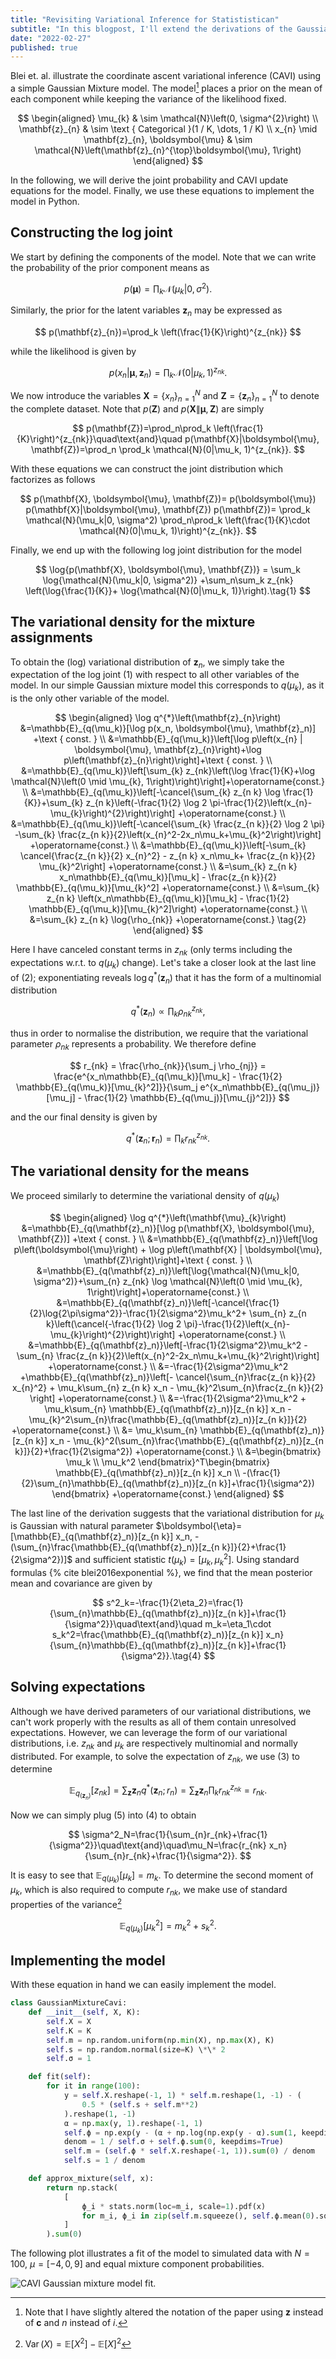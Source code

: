 ```yaml
---
title: "Revisiting Variational Inference for Statististican"
subtitle: "In this blogpost, I'll extend the derivations of the Gaussian Mixture model of the paper in the hope to elucidate some of the steps over which the authors went quickly."
date: "2022-02-27"
published: true
---
```


Blei et. al. illustrate the coordinate ascent variational inference (CAVI) using a simple Gaussian Mixture model. The model[^1] places a prior on the mean of each component while keeping the variance of the likelihood fixed.

$$
\begin{aligned}
\mu_{k} & \sim \mathcal{N}\left(0, \sigma^{2}\right) \\
\mathbf{z}_{n} & \sim \text { Categorical }(1 / K, \dots, 1 / K) \\
x_{n} \mid \mathbf{z}_{n}, \boldsymbol{\mu} & \sim \mathcal{N}\left(\mathbf{z}_{n}^{\top}\boldsymbol{\mu}, 1\right)
\end{aligned}
$$

In the following, we will derive the joint probability and CAVI update equations for the model. Finally, we use these equations to implement the model in Python.

## Constructing the log joint

We start by defining the components of the model. Note that we can write the probability of the prior component means as

$$
p(\boldsymbol{\mu})=\prod_k \mathcal{N}(\mu_k|0, \sigma^2).
$$

Similarly, the prior for the latent variables $\mathbf{z}_n$ may be expressed as

$$
p(\mathbf{z}_{n})=\prod_k \left(\frac{1}{K}\right)^{z_{nk}}
$$

while the likelihood is given by

$$
p(x_n|\boldsymbol{\mu}, \mathbf{z}_{n})=\prod_k \mathcal{N}(0|\mu_k, 1)^{z_{nk}}.
$$

We now introduce the variables $\mathbf{X} = \{x_n\}_{n=1}^{N}$ and $\mathbf{Z}=\{ \mathbf{z}_n\}_{n=1}^{N}$ to denote the complete dataset. Note that $p(\mathbf{Z})$ and $p(\mathbf{X}\|\boldsymbol{\mu}, \mathbf{Z})$ are simply

$$
p(\mathbf{Z})=\prod_n\prod_k \left(\frac{1}{K}\right)^{z_{nk}}\quad\text{and}\quad p(\mathbf{X}|\boldsymbol{\mu}, \mathbf{Z})=\prod_n \prod_k \mathcal{N}(0|\mu_k, 1)^{z_{nk}}.
$$

With these equations we can construct the joint distribution which factorizes as follows

$$
p(\mathbf{X}, \boldsymbol{\mu}, \mathbf{Z})= p(\boldsymbol{\mu}) p(\mathbf{X}|\boldsymbol{\mu}, \mathbf{Z}) p(\mathbf{Z})= \prod_k \mathcal{N}(\mu_k|0, \sigma^2) \prod_n\prod_k \left(\frac{1}{K}\cdot \mathcal{N}(0|\mu_k, 1)\right)^{z_{nk}}.
$$

Finally, we end up with the following log joint distribution for the model

$$
\log{p(\mathbf{X}, \boldsymbol{\mu}, \mathbf{Z})} = \sum_k \log{\mathcal{N}(\mu_k|0, \sigma^2)} +\sum_n\sum_k z_{nk} \left(\log{\frac{1}{K}}+ \log{\mathcal{N}(0|\mu_k, 1)}\right).\tag{1}
$$

## The variational density for the mixture assignments

To obtain the (log) variational distribution of $\mathbf{z}_n$, we simply take the expectation of the log joint $(1)$ with respect to all other variables of the model. In our simple Gaussian mixture model this corresponds to $q(\mu_k)$, as it is the only other variable of the model.

$$
 \begin{aligned}
 \log q^{*}\left(\mathbf{z}_{n}\right) &=\mathbb{E}_{q(\mu_k)}[\log p(x_n, \boldsymbol{\mu}, \mathbf{z}_n)] +\text { const. } \\
 &=\mathbb{E}_{q(\mu_k)}\left[\log p\left(x_{n} | \boldsymbol{\mu}, \mathbf{z}_{n}\right)+\log p\left(\mathbf{z}_{n}\right)\right]+\text { const. } \\
 &=\mathbb{E}_{q(\mu_k)}\left[\sum_{k} z_{nk}\left(\log \frac{1}{K}+\log \mathcal{N}\left(0 \mid \mu_{k}, 1\right)\right)\right]+\operatorname{const.}  \\
 &=\mathbb{E}_{q(\mu_k)}\left[-\cancel{\sum_{k} z_{n k} \log \frac{1}{K}}+\sum_{k} z_{n k}\left(-\frac{1}{2} \log 2 \pi-\frac{1}{2}\left(x_{n}-\mu_{k}\right)^{2}\right)\right] +\operatorname{const.} \\
 &=\mathbb{E}_{q(\mu_k)}\left[-\cancel{\sum_{k}  \frac{z_{n k}}{2} \log 2 \pi} -\sum_{k}  \frac{z_{n k}}{2}\left(x_{n}^2-2x_n\mu_k+\mu_{k}^2\right)\right] +\operatorname{const.} \\
 &=\mathbb{E}_{q(\mu_k)}\left[-\sum_{k}  \cancel{\frac{z_{n k}}{2} x_{n}^2} - z_{n k} x_n\mu_k+ \frac{z_{n k}}{2} \mu_{k}^2\right] +\operatorname{const.} \\
 &=\sum_{k} z_{n k} x_n\mathbb{E}_{q(\mu_k)}[\mu_k] - \frac{z_{n k}}{2} \mathbb{E}_{q(\mu_k)}[\mu_{k}^2] +\operatorname{const.} \\
 &=\sum_{k} z_{n k} \left(x_n\mathbb{E}_{q(\mu_k)}[\mu_k] - \frac{1}{2} \mathbb{E}_{q(\mu_k)}[\mu_{k}^2]\right) +\operatorname{const.} \\
 &=\sum_{k} z_{n k} \log{\rho_{nk}} +\operatorname{const.} \tag{2}
 \end{aligned}
$$

Here I have canceled constant terms in $z_{nk}$ (only terms including the expectations w.r.t. to $q(\mu_k)$ change). Let's take a closer look at the last line of $(2)$; exponentiating reveals $\log q^{*}(\mathbf{z}_n)$ that it has the form of a multinomial distribution

$$
q^{*}\left(\mathbf{z}_{n}\right)\propto \prod_{k} \rho_{nk} ^ {z_{n k}},
$$

thus in order to normalise the distribution, we require that the variational parameter $\rho_{nk}$ represents a probability. We therefore define

$$
r_{nk} = \frac{\rho_{nk}}{\sum_j \rho_{nj}} = \frac{e^{x_n\mathbb{E}_{q(\mu_k)}[\mu_k] - \frac{1}{2} \mathbb{E}_{q(\mu_k)}[\mu_{k}^2]}}{\sum_j e^{x_n\mathbb{E}_{q(\mu_j)}[\mu_j] - \frac{1}{2} \mathbb{E}_{q(\mu_j)}[\mu_{j}^2]}}
$$

and the our final density is given by

$$
q^{*}\left(\mathbf{z}_{n};\mathbf{r}_n\right) = \prod_{k} r_{nk} ^ {z_{n k}}.\tag{3}
$$

## The variational density for the means

We proceed similarly to determine the variational density of $q(\mu_k)$

$$
 \begin{aligned}
 \log q^{*}\left(\mathbf{\mu}_{k}\right) &=\mathbb{E}_{q(\mathbf{z}_n)}[\log p(\mathbf{X}, \boldsymbol{\mu}, \mathbf{Z})] +\text { const. } \\
 &=\mathbb{E}_{q(\mathbf{z}_n)}\left[\log p\left(\boldsymbol{\mu}\right) + \log p\left(\mathbf{X} | \boldsymbol{\mu}, \mathbf{Z}\right)\right]+\text { const. } \\
 &=\mathbb{E}_{q(\mathbf{z}_n)}\left[\log{\mathcal{N}(\mu_k|0, \sigma^2)}+\sum_{n} z_{nk} \log \mathcal{N}\left(0 \mid \mu_{k}, 1\right)\right]+\operatorname{const.}  \\
 &=\mathbb{E}_{q(\mathbf{z}_n)}\left[-\cancel{\frac{1}{2}\log{2\pi\sigma^2}}-\frac{1}{2\sigma^2}\mu_k^2+ \sum_{n} z_{n k}\left(\cancel{-\frac{1}{2} \log 2 \pi}-\frac{1}{2}\left(x_{n}-\mu_{k}\right)^{2}\right)\right] +\operatorname{const.} \\
 &=\mathbb{E}_{q(\mathbf{z}_n)}\left[-\frac{1}{2\sigma^2}\mu_k^2 -\sum_{n}  \frac{z_{n k}}{2}\left(x_{n}^2-2x_n\mu_k+\mu_{k}^2\right)\right] +\operatorname{const.} \\
 &=-\frac{1}{2\sigma^2}\mu_k^2 +\mathbb{E}_{q(\mathbf{z}_n)}\left[-  \cancel{\sum_{n}\frac{z_{n k}}{2} x_{n}^2} + \mu_k\sum_{n} z_{n k} x_n - \mu_{k}^2\sum_{n}\frac{z_{n k}}{2} \right] +\operatorname{const.} \\
 &=-\frac{1}{2\sigma^2}\mu_k^2 + \mu_k\sum_{n} \mathbb{E}_{q(\mathbf{z}_n)}[z_{n k}] x_n - \mu_{k}^2\sum_{n}\frac{\mathbb{E}_{q(\mathbf{z}_n)}[z_{n k}]}{2} +\operatorname{const.} \\
 &= \mu_k\sum_{n} \mathbb{E}_{q(\mathbf{z}_n)}[z_{n k}] x_n - \mu_{k}^2(\sum_{n}\frac{\mathbb{E}_{q(\mathbf{z}_n)}[z_{n k}]}{2}+\frac{1}{2\sigma^2}) +\operatorname{const.} \\
 &=\begin{bmatrix} \mu_k \\ \mu_k^2 \end{bmatrix}^T\begin{bmatrix} \mathbb{E}_{q(\mathbf{z}_n)}[z_{n k}] x_n \\ -(\frac{1}{2}\sum_{n}\mathbb{E}_{q(\mathbf{z}_n)}[z_{n k}]+\frac{1}{\sigma^2}) \end{bmatrix} +\operatorname{const.}
 \end{aligned}
$$

The last line of the derivation suggests that the variational distribution for $\mu_k$ is Gaussian with natural parameter $\boldsymbol{\eta}=[\mathbb{E}_{q(\mathbf{z}_n)}[z_{n k}] x_n, -(\sum_{n}\frac{\mathbb{E}_{q(\mathbf{z}_n)}[z_{n k}]}{2}+\frac{1}{2\sigma^2})]$ and sufficient statistic $t(\mu_k)=[\mu_k, \mu_k^2]$. Using standard formulas {% cite blei2016exponential %}, we find that the mean posterior mean and covariance are given by

$$
s^2_k=-\frac{1}{2\eta_2}=\frac{1}{\sum_{n}\mathbb{E}_{q(\mathbf{z}_n)}[z_{n k}]+\frac{1}{\sigma^2}}\quad\text{and}\quad m_k=\eta_1\cdot s_k^2=\frac{\mathbb{E}_{q(\mathbf{z}_n)}[z_{n k}] x_n}{\sum_{n}\mathbb{E}_{q(\mathbf{z}_n)}[z_{n k}]+\frac{1}{\sigma^2}}.\tag{4}
$$

## Solving expectations

Although we have derived parameters of our variational distributions, we can't work properly with the results as all of them contain unresolved expectations. However, we can leverage the form of our variational distributions, i.e. $z_{nk}$ and $\mu_k$ are respectively multinomial and normally distributed. For example, to solve the expectation of $z_{nk}$, we use $(3)$ to determine

$$
\mathbb{E}_{q_(\mathbf{z}_n)}[z_{nk}]=\sum_{\mathbf{z}}\mathbf{z}_n q^{*}(\mathbf{z}_n; r_n)=\sum_{\mathbf{z}}\mathbf{z}_n \prod_{k} r_{nk} ^ {z_{n k}} = r_{nk}.\tag{5}
$$

Now we can simply plug $(5)$ into $(4)$ to obtain

$$
\sigma^2_N=\frac{1}{\sum_{n}r_{nk}+\frac{1}{\sigma^2}}\quad\text{and}\quad\mu_N=\frac{r_{nk} x_n}{\sum_{n}r_{nk}+\frac{1}{\sigma^2}}.
$$

It is easy to see that $\mathbb{E}_{q(\mu_k)}[\mu_k]=m_k$. To determine the second moment of $\mu_k$, which is also required to compute $r_{nk}$, we make use of standard properties of the variance[^2]

$$
\mathbb{E}_{q(\mu_k)}[\mu_k^2]=m_k^2+s_k^2.
$$

## Implementing the model

With these equation in hand we can easily implement the model.

```python
class GaussianMixtureCavi:
    def __init__(self, X, K):
        self.X = X
        self.K = K
        self.m = np.random.uniform(np.min(X), np.max(X), K)
        self.s = np.random.normal(size=K) \*\* 2
        self.σ = 1

    def fit(self):
        for it in range(100):
            y = self.X.reshape(-1, 1) * self.m.reshape(1, -1) - (
                0.5 * (self.s + self.m**2)
            ).reshape(1, -1)
            α = np.max(y, 1).reshape(-1, 1)
            self.ϕ = np.exp(y - (α + np.log(np.exp(y - α).sum(1, keepdims=True))))
            denom = 1 / self.σ + self.ϕ.sum(0, keepdims=True)
            self.m = (self.ϕ * self.X.reshape(-1, 1)).sum(0) / denom
            self.s = 1 / denom

    def approx_mixture(self, x):
        return np.stack(
            [
                ϕ_i * stats.norm(loc=m_i, scale=1).pdf(x)
                for m_i, ϕ_i in zip(self.m.squeeze(), self.ϕ.mean(0).squeeze())
            ]
        ).sum(0)
```

The following plot illustrates a fit of the model to simulated data with $N=100$, $\mu=[-4, 0, 9]$ and equal mixture component probabilities.

![CAVI Gaussian mixture model fit.](/images/variational-inference/fit.png)

[^1]: Note that I have slightly altered the notation of the paper using $\mathbf{z}$ instead of $\mathbf{c}$ and $n$ instead of $i$.
[^2]: $\operatorname{Var}(X)=\mathbb{E}[X^2]-\mathbb{E}[X]^2$
